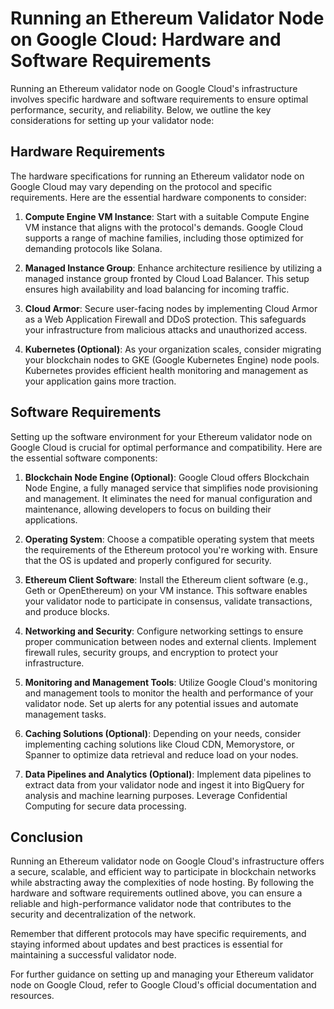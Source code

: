 # Running an Ethereum Validator Node on Google Cloud: Hardware and Software Requirements

Running an Ethereum validator node on Google Cloud's infrastructure involves specific hardware and software requirements to ensure optimal performance, security, and reliability. Below, we outline the key considerations for setting up your validator node:

## Hardware Requirements

The hardware specifications for running an Ethereum validator node on Google Cloud may vary depending on the protocol and specific requirements. Here are the essential hardware components to consider:

1. **Compute Engine VM Instance**: Start with a suitable Compute Engine VM instance that aligns with the protocol's demands. Google Cloud supports a range of machine families, including those optimized for demanding protocols like Solana.

2. **Managed Instance Group**: Enhance architecture resilience by utilizing a managed instance group fronted by Cloud Load Balancer. This setup ensures high availability and load balancing for incoming traffic.

3. **Cloud Armor**: Secure user-facing nodes by implementing Cloud Armor as a Web Application Firewall and DDoS protection. This safeguards your infrastructure from malicious attacks and unauthorized access.

4. **Kubernetes (Optional)**: As your organization scales, consider migrating your blockchain nodes to GKE (Google Kubernetes Engine) node pools. Kubernetes provides efficient health monitoring and management as your application gains more traction.

## Software Requirements

Setting up the software environment for your Ethereum validator node on Google Cloud is crucial for optimal performance and compatibility. Here are the essential software components:

1. **Blockchain Node Engine (Optional)**: Google Cloud offers Blockchain Node Engine, a fully managed service that simplifies node provisioning and management. It eliminates the need for manual configuration and maintenance, allowing developers to focus on building their applications.

2. **Operating System**: Choose a compatible operating system that meets the requirements of the Ethereum protocol you're working with. Ensure that the OS is updated and properly configured for security.

3. **Ethereum Client Software**: Install the Ethereum client software (e.g., Geth or OpenEthereum) on your VM instance. This software enables your validator node to participate in consensus, validate transactions, and produce blocks.

4. **Networking and Security**: Configure networking settings to ensure proper communication between nodes and external clients. Implement firewall rules, security groups, and encryption to protect your infrastructure.

5. **Monitoring and Management Tools**: Utilize Google Cloud's monitoring and management tools to monitor the health and performance of your validator node. Set up alerts for any potential issues and automate management tasks.

6. **Caching Solutions (Optional)**: Depending on your needs, consider implementing caching solutions like Cloud CDN, Memorystore, or Spanner to optimize data retrieval and reduce load on your nodes.

7. **Data Pipelines and Analytics (Optional)**: Implement data pipelines to extract data from your validator node and ingest it into BigQuery for analysis and machine learning purposes. Leverage Confidential Computing for secure data processing.

## Conclusion

Running an Ethereum validator node on Google Cloud's infrastructure offers a secure, scalable, and efficient way to participate in blockchain networks while abstracting away the complexities of node hosting. By following the hardware and software requirements outlined above, you can ensure a reliable and high-performance validator node that contributes to the security and decentralization of the network.

Remember that different protocols may have specific requirements, and staying informed about updates and best practices is essential for maintaining a successful validator node.

For further guidance on setting up and managing your Ethereum validator node on Google Cloud, refer to Google Cloud's official documentation and resources.
